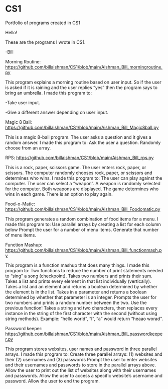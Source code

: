 # CS1
Portfolio of programs created in CS1 


Hello!

These are the programs I wrote in CS1.

-Bill


Morning Routine:
https://github.com/billaishman/CS1/blob/main/Aishman_Bill_morningroutine.py

This program explains a morning routine based on user input. So if the user is asked if it is raining and the user replies “yes” then the program says to bring an umbrella. I made this program to: 

  -Take user input.
  
  -Give a different answer depending on user input.


Magic 8 Ball:
https://github.com/billaishman/CS1/blob/main/Aishman_Bill_Magic8ball.py

This is a magic 8-ball program. The user asks a question and it gives a random answer. I made this program to:
Ask the user a question.
Randomly choose from an array.


RPS:
https://github.com/billaishman/CS1/blob/main/Aishman_Bill_rps.py

This is a rock, paper, scissors game. The user enters rock, paper, or scissors. The computer randomly chooses rock, paper, or scissors and determines who wins.  I made this program to:
The user can play against the computer.
The user can select a “weapon”.
A weapon is randomly selected for the computer.
Both weapons are displayed.
The game determines who wins in each game.
There is an option to play again.

Food-o-Matic:
https://github.com/billaishman/CS1/blob/main/Aishman_Bill_Foodomatic.py

This program generates a random combination of food items for a menu. I made this program to:
Use parallel arrays by creating a list for each column below
Prompt the user for a number of menu items.
Generate that number of menu items.



Function Mashup:
https://github.com/billaishman/CS1/blob/main/Aishman_Bill_functionmash.py

This program is a function mashup that does many things. I made this program to:
Two functions to reduce the number of print statements needed to “sing” a song (checkpoint).
Takes two numbers and prints their sum.
Takes a list and prints every element in that list individually (vertically).
Takes a list and an element and returns a boolean determined by whether the element is in the list.
Takes in a parameter and returns a boolean determined by whether that parameter is an integer.
Prompts the user for two numbers and prints a random number between the two. Use the previous function!
Takes a string and two characters, then replaces every instance in the string of the first character with the second (without using string methods). Example: “hello world”, “l”, “a” would return “heaao worad”.


Password keeper:
https://github.com/billaishman/CS1/blob/main/Aishman_Bill_passwordkeeper.py

This program stores websites, user names and password in three parallel arrays. I made this program to: Create three parallel arrays: (1) websites and their (2) usernames and (3) passwords
Prompt the user to enter websites and their usernames and passwords to store in the parallel arrays above.
Allow the user to print out the list of websites along with their usernames and passwords.
Allow the user to access a specific website’s username and password.
Allow the user to end the program.


